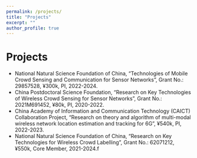 ```yaml
---
permalink: /projects/
title: "Projects"
excerpt: ""
author_profile: true
---
```


# Projects
- National Natural Science Foundation of China, “Technologies of Mobile Crowd Sensing and Communication for Sensor Networks”, Grant No.: 29857528, ¥300k, PI, 2022-2024.
- China Postdoctoral Science Foundation, “Research on Key Technologies of Wireless Crowd Sensing for Sensor Networks”, Grant No.: 2021M691452, ¥80k, PI, 2020-2022.
- China Academy of Information and Communication Technology (CAICT) Collaboration Project, “Research on theory and algorithm of multi-modal wireless network location estimation and tracking for 6G”, ¥540k, PI, 2022-2023.
- National Natural Science Foundation of China, “Research on Key Technologies for Wireless Crowd Labelling”, Grant No.: 62071212, ¥550k, Core Member, 2021-2024.f
